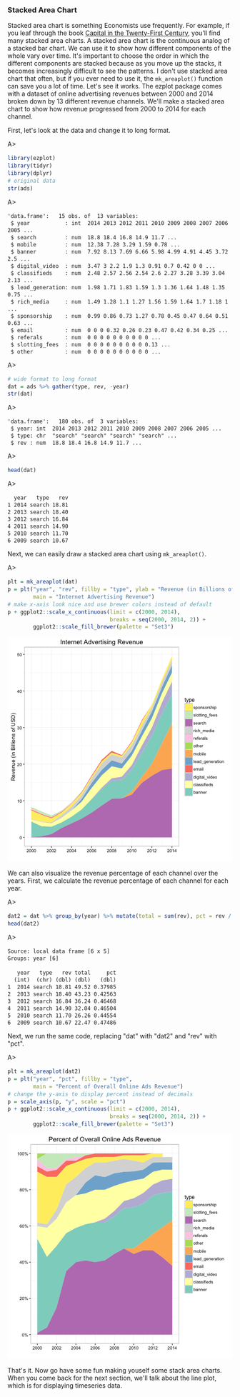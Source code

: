 ### Stacked Area Chart

Stacked area chart is something Economists use frequently. For example, if you leaf through the book [Capital in the Twenty-First Century](http://www.amazon.com/gp/product/067443000X/ref=as_li_tl?ie=UTF8&camp=1789&creative=9325&creativeASIN=067443000X&linkCode=as2&tag=cabaceo-20&linkId=VFX64EPFR3YKA7OG), you'll find many stacked area charts. A stacked area chart is the continuous analog of a stacked bar chart. We can use it to show how different components of the whole vary over time. It's important
to choose the order in which the different components are stacked because as you move up the stacks, it becomes increasingly difficult to see the patterns. I don't use stacked area chart that often, but if you ever need to use it, the `mk_areaplot()` function can save you a lot of time. Let's see it works. The ezplot package comes with a dataset of online advertising revenues between 2000 and 2014 broken down by 13 different revenue channels. We'll make a stacked area chart to show how revenue progressed from 2000 to 2014 for each channel.

First, let's look at the data and change it to long format.

A>
```r
library(ezplot)
library(tidyr)
library(dplyr)
# original data
str(ads)
```

A>
```
'data.frame':	15 obs. of  13 variables:
 $ year           : int  2014 2013 2012 2011 2010 2009 2008 2007 2006 2005 ...
 $ search         : num  18.8 18.4 16.8 14.9 11.7 ...
 $ mobile         : num  12.38 7.28 3.29 1.59 0.78 ...
 $ banner         : num  7.92 8.13 7.69 6.66 5.98 4.99 4.91 4.45 3.72 2.5 ...
 $ digital_video  : num  3.47 3 2.2 1.9 1.3 0.91 0.7 0.42 0 0 ...
 $ classifieds    : num  2.48 2.57 2.56 2.54 2.6 2.27 3.28 3.39 3.04 2.13 ...
 $ lead_generation: num  1.98 1.71 1.83 1.59 1.3 1.36 1.64 1.48 1.35 0.75 ...
 $ rich_media     : num  1.49 1.28 1.1 1.27 1.56 1.59 1.64 1.7 1.18 1 ...
 $ sponsorship    : num  0.99 0.86 0.73 1.27 0.78 0.45 0.47 0.64 0.51 0.63 ...
 $ email          : num  0 0 0 0.32 0.26 0.23 0.47 0.42 0.34 0.25 ...
 $ referals       : num  0 0 0 0 0 0 0 0 0 0 ...
 $ slotting_fees  : num  0 0 0 0 0 0 0 0 0 0.13 ...
 $ other          : num  0 0 0 0 0 0 0 0 0 0 ...
```

A>
```r
# wide format to long format
dat = ads %>% gather(type, rev, -year)
str(dat)
```

A>
```
'data.frame':	180 obs. of  3 variables:
 $ year: int  2014 2013 2012 2011 2010 2009 2008 2007 2006 2005 ...
 $ type: chr  "search" "search" "search" "search" ...
 $ rev : num  18.8 18.4 16.8 14.9 11.7 ...
```

A>
```r
head(dat)
```

A>
```
  year   type   rev
1 2014 search 18.81
2 2013 search 18.40
3 2012 search 16.84
4 2011 search 14.90
5 2010 search 11.70
6 2009 search 10.67
```

Next, we can easily draw a stacked area chart using `mk_areaplot()`.

A>
```r
plt = mk_areaplot(dat)
p = plt("year", "rev", fillby = "type", ylab = "Revenue (in Billions of USD)",
        main = "Internet Advertising Revenue")
# make x-axis look nice and use brewer colors instead of default
p + ggplot2::scale_x_continuous(limit = c(2000, 2014),
                                breaks = seq(2000, 2014, 2)) +
        ggplot2::scale_fill_brewer(palette = "Set3")
```

![Online Ads Revenue 2000-2014](images/areaplot_amt-1.png)

We can also visualize the revenue percentage of each channel over the years. First, we calculate the revenue percentage of each channel for each year.

A>
```r
dat2 = dat %>% group_by(year) %>% mutate(total = sum(rev), pct = rev / total)
head(dat2)
```

A>
```
Source: local data frame [6 x 5]
Groups: year [6]

   year   type   rev total     pct
  (int)  (chr) (dbl) (dbl)   (dbl)
1  2014 search 18.81 49.52 0.37985
2  2013 search 18.40 43.23 0.42563
3  2012 search 16.84 36.24 0.46468
4  2011 search 14.90 32.04 0.46504
5  2010 search 11.70 26.26 0.44554
6  2009 search 10.67 22.47 0.47486
```

Next, we run the same code, replacing "dat" with "dat2" and "rev" with "pct".

A>
```r
plt = mk_areaplot(dat2)
p = plt("year", "pct", fillby = "type", 
        main = "Percent of Overall Online Ads Revenue")
# change the y-axis to display percent instead of decimals
p = scale_axis(p, "y", scale = "pct")
p + ggplot2::scale_x_continuous(limit = c(2000, 2014), 
                                breaks = seq(2000, 2014, 2)) +
        ggplot2::scale_fill_brewer(palette = "Set3")
```

![Online Ads Revenue Percent 2000-2014](images/areaplot_pct-1.png)

That's it. Now go have some fun making youself some stack area charts. When you come back for the next section, we'll talk about the line plot, which is for displaying timeseries data. 
